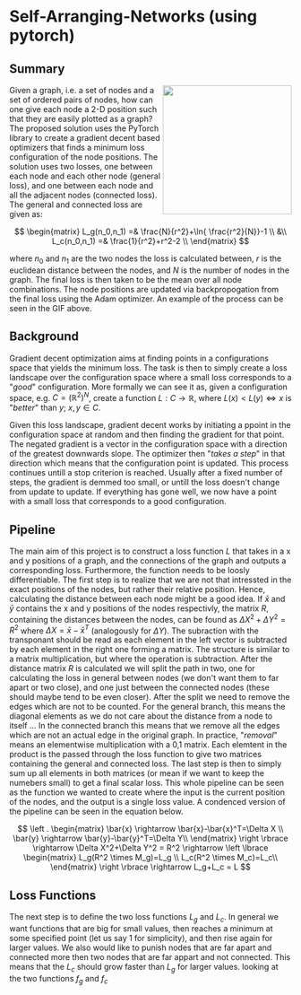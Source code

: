 # Self-Arranging-Networks (using pytorch)

## Summary

<img align="right" src="./media/self_arranging_cropped.gif" width="230">
Given a graph, i.e. a set of nodes and a set of ordered pairs of nodes, how can one give each node a 2-D position such that they are easily plotted as a graph? The proposed solution uses the PyTorch library to create a gradient decent based optimizers that finds a minimum loss configuration of the node positions. The solution uses two losses, one between each node and each other node (general loss), and one between each node and all the adjacent nodes (connected loss). The general and connected loss are given as:

$$ 
\begin{matrix}
L_g(n_0,n_1) =& \frac{N}{r^2}+\ln{ \frac{r^2}{N}}-1 \\
&\\
L_c(n_0,n_1) =& \frac{1}{r^2}+r^2-2 \\
\end{matrix}
$$

where $n_0$ and $n_1$ are the two nodes the loss is calculated between, $r$ is the euclidean distance between the nodes, and $N$ is the number of nodes in the graph. The final loss is then taken to be the mean over all node combinations. The node positions are updated via backpropogation from the final loss using the Adam optimizer. An example of the process can be seen in the GIF above.


## Background
Gradient decent optimization aims at finding points in a configurations space that yields the minimum loss. The task is then to simply create a loss landscape over the configuration space where a small loss corresponds to a "*good*" configuration. More formally we can see it as, given a configuration space, e.g. $C=\big ( \mathbb{R}^2\big)^N$, create a function 
$L: C \rightarrow \mathbb{R}$, where $L(x) < L(y) \Leftrightarrow x$ is "*better*" than $y$; $x,y \in C$. 

Given this loss landscape, gradient decent works by initiating a ppoint in the configuration space at random and then finding the gradient for that point. The negated gradient is a vector in the configuration space with a direction of the greatest downwards slope. The optimizer then "*takes a step*" in that direction which means that the configuration point is updated. This process continues untill a stop criterion is reached. Usually after a fixed number of steps, the gradient is demmed too small, or untill the loss doesn't change from update to update. If everything has gone well, we now have a point with a small loss that corresponds to a good configuration.

## Pipeline
The main aim of this project is to construct a loss function $L$ that takes in a x and y positions of a graph, and the connections of the graph and outputs a corresponding loss. Furthermore, the function needs to be loosly differentiable. 
The first step is to realize that we are not that intressted in the exact positions of the nodes, but rather their relative position. Hence, calculating the distance between each node might be a good idea. If $\bar{x}$ and $\bar{y}$ contains the x and y positions of the nodes respectivly, the matrix $R$, containing the distances between the nodes, can be found as $\Delta X^2+\Delta Y^2 = R^2$ where $\Delta X =\bar{x}-\bar{x}^T$ (analogously for $\Delta Y$). The subraction with the transponant should be read as each element in the left vector is subtracted by each element in the right one forming a matrix. The structure is similar to a matrix multiplication, but where the operation is subtraction. 
After the distance matrix $R$ is calculated we will split the path in two, one for calculating the loss in general between nodes (we don't want them to far apart or two close), and one just between the connected nodes (these should maybe tend to be even closer). After the split we need to remove the edges which are not to be counted. For the general branch, this means the diagonal elements as we do not care about the distance from a node to itself ... 
In the connected branch this means that we remove all the edges which are not an actual edge in the original graph. In practice, "*removal*" means an elementwise multiplication with a 0,1 matrix. Each elemtent in the product is the passed through the loss function to give two matrices containing the general and connected loss. The last step is then to simply sum up all elements in both matrices (or mean if we want to keep the numebers small) to get a final scalar loss. 
This whole pipeline can be seen as the function we wanted to create where the input is the current position of the nodes, and the output is a single loss value. A condenced version of the pipeline can be seen in the equation below.

$$
\left .
\begin{matrix}
\bar{x} \rightarrow \bar{x}-\bar{x}^T=\Delta X \\
\bar{y} \rightarrow \bar{y}-\bar{y}^T=\Delta Y\\
\end{matrix}
\right \rbrace
\rightarrow
\Delta X^2+\Delta Y^2 = R^2
\rightarrow
\left \lbrace
\begin{matrix}
L_g(R^2 \times M_g)=L_g \\
L_c(R^2 \times M_c)=L_c\\
\end{matrix}
\right \rbrace
\rightarrow
L_g+L_c = L
$$

## Loss Functions
The next step is to define the two loss functions $L_g$ and $L_c$. In general we want functions that are big for small values, then reaches a minimum at some specified point (let us say $1$ for simplicity), and then rise again for larger values. We also would like to punish nodes that are far apart and connected more then two nodes that are far appart and not connected. This means that the $L_c$ should grow faster than $L_g$ for larger values. 
looking at the two functions $f_g$ and $f_c$



